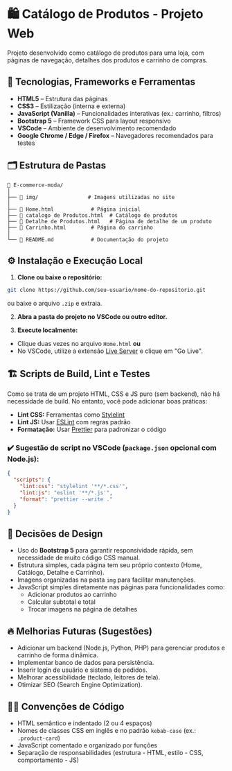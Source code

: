 
# 🛍️ Catálogo de Produtos - Projeto Web

Projeto desenvolvido como catálogo de produtos para uma loja, com páginas de navegação, detalhes dos produtos e carrinho de compras.

## 🚀 Tecnologias, Frameworks e Ferramentas

- **HTML5** – Estrutura das páginas
- **CSS3** – Estilização (interna e externa)
- **JavaScript (Vanilla)** – Funcionalidades interativas (ex.: carrinho, filtros)
- **Bootstrap 5** – Framework CSS para layout responsivo
- **VSCode** – Ambiente de desenvolvimento recomendado
- **Google Chrome / Edge / Firefox** – Navegadores recomendados para testes

## 🗂️ Estrutura de Pastas

```
📁 E-commerce-moda/
│
├── 📁 img/                # Imagens utilizadas no site
│
├── 📄 Home.html            # Página inicial
├── 📄 catalogo de Produtos.html  # Catálogo de produtos
├── 📄 Detalhe de Produtos.html   # Página de detalhe de um produto
├── 📄 Carrinho.html        # Página do carrinho
│
└── 📄 README.md            # Documentação do projeto
```

## ⚙️ Instalação e Execução Local

1. **Clone ou baixe o repositório:**

```bash
git clone https://github.com/seu-usuario/nome-do-repositorio.git
```
ou baixe o arquivo `.zip` e extraia.

2. **Abra a pasta do projeto no VSCode ou outro editor.**

3. **Execute localmente:**
- Clique duas vezes no arquivo `Home.html` **ou**
- No VSCode, utilize a extensão [Live Server](https://marketplace.visualstudio.com/items?itemName=ritwickdey.LiveServer) e clique em "Go Live".

## 🏗️ Scripts de Build, Lint e Testes

Como se trata de um projeto HTML, CSS e JS puro (sem backend), não há necessidade de build. No entanto, você pode adicionar boas práticas:

- **Lint CSS:** Ferramentas como [Stylelint](https://stylelint.io/)
- **Lint JS:** Usar [ESLint](https://eslint.org/) com regras padrão
- **Formatação:** Usar [Prettier](https://prettier.io/) para padronizar o código

### ✔️ Sugestão de script no VSCode (`package.json` opcional com Node.js):

```json
{
  "scripts": {
    "lint:css": "stylelint '**/*.css'",
    "lint:js": "eslint '**/*.js'",
    "format": "prettier --write ."
  }
}
```

## 🎯 Decisões de Design

- Uso do **Bootstrap 5** para garantir responsividade rápida, sem necessidade de muito código CSS manual.
- Estrutura simples, cada página tem seu próprio contexto (Home, Catálogo, Detalhe e Carrinho).
- Imagens organizadas na pasta `img` para facilitar manutenções.
- JavaScript simples diretamente nas páginas para funcionalidades como:
  - Adicionar produtos ao carrinho
  - Calcular subtotal e total
  - Trocar imagens na página de detalhes

## 🔥 Melhorias Futuras (Sugestões)

- Adicionar um backend (Node.js, Python, PHP) para gerenciar produtos e carrinho de forma dinâmica.
- Implementar banco de dados para persistência.
- Inserir login de usuário e sistema de pedidos.
- Melhorar acessibilidade (teclado, leitores de tela).
- Otimizar SEO (Search Engine Optimization).

## 🧑‍💻 Convenções de Código

- HTML semântico e indentado (2 ou 4 espaços)
- Nomes de classes CSS em inglês e no padrão `kebab-case` (ex.: `.product-card`)
- JavaScript comentado e organizado por funções
- Separação de responsabilidades (estrutura - HTML, estilo - CSS, comportamento - JS)
